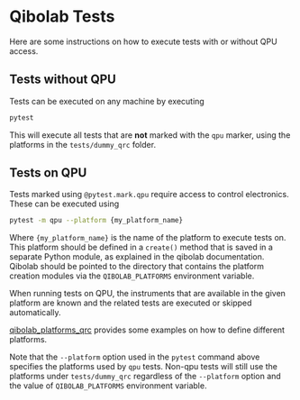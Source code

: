# Qibolab Tests

Here are some instructions on how to execute tests
with or without QPU access.

## Tests without QPU

Tests can be executed on any machine by executing
```sh
pytest
```

This will execute all tests that are **not** marked
with the `qpu` marker, using the platforms in the
`tests/dummy_qrc` folder.

## Tests on QPU

Tests marked using `@pytest.mark.qpu` require access
to control electronics. These can be executed using
```sh
pytest -m qpu --platform {my_platform_name}
```

Where `{my_platform_name}` is the name of the platform
to execute tests on. This platform should be defined
in a ``create()`` method that is saved in a separate
Python module, as explained in the qibolab documentation.
Qibolab should be pointed to the directory that contains
the platform creation modules via the `QIBOLAB_PLATFORMS`
environment variable.

When running tests on QPU, the instruments that are available
in the given platform are known and the related tests are
executed or skipped automatically.

[qibolab_platforms_qrc](https://github.com/qiboteam/qibolab_platforms_qrc) provides some examples on how to
define different platforms.

Note that the `--platform` option used in the `pytest`
command above specifies the platforms used by `qpu` tests.
Non-qpu tests will still use the platforms under `tests/dummy_qrc` regardless of the `--platform` option and the
value of `QIBOLAB_PLATFORMS` environment variable.
